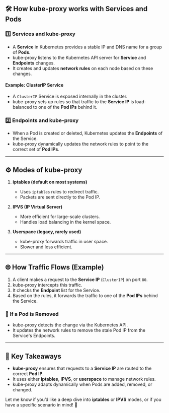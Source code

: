 




## 🛠️ **How kube-proxy works with Services and Pods**

### 1️⃣ **Services and kube-proxy**

- A **Service** in Kubernetes provides a stable IP and DNS name for a group of **Pods**.
- kube-proxy listens to the Kubernetes API server for **Service** and **Endpoints** changes.
- It creates and updates **network rules** on each node based on these changes.

#### Example: ClusterIP Service
- A `ClusterIP` Service is exposed internally in the cluster.
- kube-proxy sets up rules so that traffic to the **Service IP** is load-balanced to one of the **Pod IPs** behind it.

### 2️⃣ **Endpoints and kube-proxy**

- When a Pod is created or deleted, Kubernetes updates the **Endpoints** of the Service.
- kube-proxy dynamically updates the network rules to point to the correct set of **Pod IPs**.

---

## ⚙️ **Modes of kube-proxy**

1. **iptables (default on most systems)**  
   - Uses `iptables` rules to redirect traffic.
   - Packets are sent directly to the Pod IP.

2. **IPVS (IP Virtual Server)**  
   - More efficient for large-scale clusters.
   - Handles load balancing in the kernel space.

3. **Userspace (legacy, rarely used)**  
   - kube-proxy forwards traffic in user space.
   - Slower and less efficient.

---

## 🌐 **How Traffic Flows (Example)**

1. A client makes a request to the **Service IP** (`ClusterIP`) on port `80`.
2. kube-proxy intercepts this traffic.
3. It checks the **Endpoint** list for the Service.
4. Based on the rules, it forwards the traffic to one of the **Pod IPs** behind the Service.

### 🔄 **If a Pod is Removed**
- kube-proxy detects the change via the Kubernetes API.
- It updates the network rules to remove the stale Pod IP from the Service's Endpoints.

---

## 🧠 **Key Takeaways**
- **kube-proxy** ensures that requests to a **Service IP** are routed to the correct **Pod IP**.
- It uses either **iptables**, **IPVS**, or **userspace** to manage network rules.
- kube-proxy adapts dynamically when Pods are added, removed, or changed.

Let me know if you’d like a deep dive into **iptables** or **IPVS** modes, or if you have a specific scenario in mind! 🚀


 